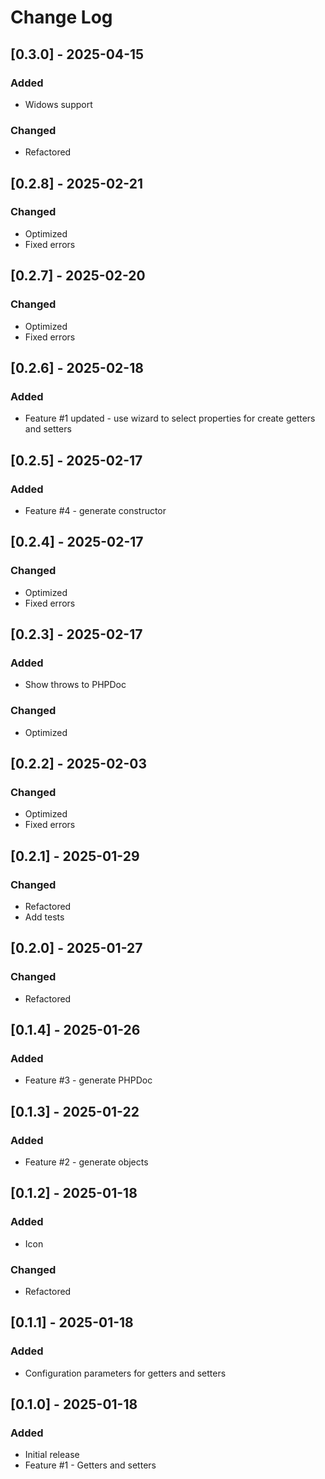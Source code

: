 # Change Log

## [0.3.0] - 2025-04-15

### Added

- Widows support

### Changed

- Refactored

## [0.2.8] - 2025-02-21

### Changed

- Optimized
- Fixed errors

## [0.2.7] - 2025-02-20

### Changed

- Optimized
- Fixed errors

## [0.2.6] - 2025-02-18

### Added

- Feature #1 updated - use wizard to select properties for create getters and setters

## [0.2.5] - 2025-02-17

### Added

- Feature #4 - generate constructor

## [0.2.4] - 2025-02-17

### Changed

- Optimized
- Fixed errors

## [0.2.3] - 2025-02-17

### Added

- Show throws to PHPDoc

### Changed

- Optimized

## [0.2.2] - 2025-02-03

### Changed

- Optimized
- Fixed errors

## [0.2.1] - 2025-01-29

### Changed

- Refactored
- Add tests

## [0.2.0] - 2025-01-27

### Changed

- Refactored

## [0.1.4] - 2025-01-26

### Added

- Feature #3 - generate PHPDoc

## [0.1.3] - 2025-01-22

### Added

- Feature #2 - generate objects

## [0.1.2] - 2025-01-18

### Added

- Icon

### Changed

- Refactored

## [0.1.1] - 2025-01-18

### Added

- Configuration parameters for getters and setters

## [0.1.0] - 2025-01-18

### Added

- Initial release
- Feature #1 - Getters and setters
